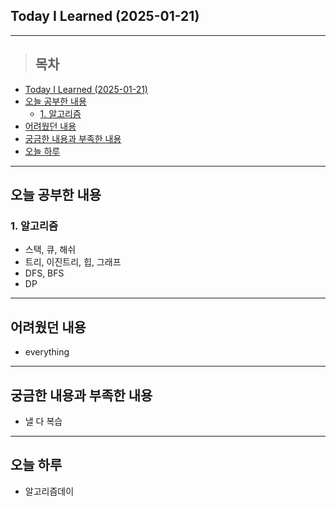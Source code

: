 ## Today I Learned (2025-01-21)
---
> ## 목차
- [Today I Learned (2025-01-21)](#today-i-learned-2025-01-21)
- [오늘 공부한 내용](#오늘-공부한-내용)
  - [1. 알고리즘](#1-알고리즘)
- [어려웠던 내용](#어려웠던-내용)
- [궁금한 내용과 부족한 내용](#궁금한-내용과-부족한-내용)
- [오늘 하루](#오늘-하루)
---

## 오늘 공부한 내용
### 1. 알고리즘
- 스택, 큐, 해쉬
- 트리, 이진트리, 힙, 그래프
- DFS, BFS
- DP
---
## 어려웠던 내용
- everything
---
## 궁금한 내용과 부족한 내용
- 낼 다 복습
---
## 오늘 하루
- 알고리즘데이
<!-- <img src="이미지 주소" width="100%" height="100%"/> -->
